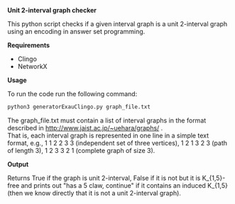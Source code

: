 **Unit 2-interval graph checker**  

This python script checks if a given interval graph is a unit 2-interval graph using an encoding in answer set programming.

**Requirements**  

- Clingo
- NetworkX

**Usage**  

To run the code run the following command:

```bash
python3 generatorExauClingo.py graph_file.txt
```

The graph_file.txt must contain a list of interval graphs in the format described in http://www.jaist.ac.jp/~uehara/graphs/ .  
That is, each interval graph is represented in one line in a simple text format, e.g., 1 1 2 2 3 3 (independent set of three vertices), 1 2 1 3 2 3 (path of length 3), 1 2 3 3 2 1 (complete graph of size 3). 

**Output**  

Returns True if the graph is unit 2-interval, False if it is not but it is K_{1,5}-free and prints out "has a 5 claw, continue" if it contains an induced K_{1,5} (then we know directly that it is not a unit 2-interval graph). 

